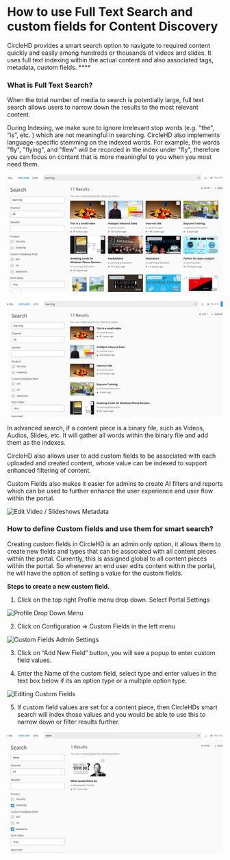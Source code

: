 # How to use Full Text Search and custom fields for Content Discovery

CircleHD provides a smart search option to navigate to required content quickly and easily among hundreds or thousands of videos and slides. It uses full text indexing within the actual content and also associated tags, metadata, custom fields. ****

### **What is Full Text Search?**

When the total number of media to search is potentially large, full text search allows users to narrow down the results to the most relevant content. 

During Indexing, we make sure to ignore irrelevant stop words \(e.g. "the", “is”, etc. \) which are not meaningful in searching. CircleHD also implements language-specific stemming on the indexed words. For example, the words "fly", "flying", and "flew" will be recorded in the index under "fly", therefore you can focus on content that is more meaningful to you when you most need them.

![Grid View for Search Results](../.gitbook/assets/image%20%2828%29.png)

![List View for Search Results](../.gitbook/assets/image%20%2825%29.png)

In advanced search, if a content piece is a binary file, such as Videos, Audios, Slides, etc. It will gather all words within the binary file and add them as the indexes. 

CircleHD also allows user to add custom fields to be associated with each uploaded and created content, whose value can be indexed to support enhanced filtering of content. 

Custom Fields also makes it easier for admins to create AI filters and reports which can be used to further enhance the user experience and user flow within the portal.

![Edit Video / Slideshows Metadata](https://lh3.googleusercontent.com/fR83Cg4_t_iM7LpkN-xhhp7qwZr_LQbgSRWMyidy4ckDPaYF9F6vRR5cuV1IdLoFxeVzdu1xYW6_ySj8hz2isCHLuswTaMa5w4XF3D0Vgb0YaMgPc_707AscocN12yTQ2nhzW0u2)

### **How to define Custom fields and use them for smart search?**

Creating custom fields in CircleHD is an admin only option, it allows them to create new fields and types that can be associated with all content pieces within the portal. Currently, this is assigned global to all content pieces within the portal. So whenever an end user edits content within the portal, he will have the option of setting a value for the custom fields.  
  
**Steps to create a new custom field.**

1. Click on the top right Profile menu drop down. Select Portal Settings

![Profile Drop Down Menu](https://lh3.googleusercontent.com/kSFzgxj1bm60RbkQLpR8yCTBANXQQtZP7TlR4RBi_aPd9Vv_4E2E2l4rSHD4d931ZbESw6-kWgflfSuUQyvNcN8vVvQeLPYu9PxUyTMSXfkYTntBLEJq1OAo_AMcznnbRm_DlhLO)

2. Click on Configuration =&gt; Custom Fields in the left menu

![Custom Fields Admin Settings](https://lh4.googleusercontent.com/VWrGzGlYnWLV_v0QD3YNPn-JwHF_uR7FXxaNh-sQ17gpDc86FaSq90nk_ZQiaBv5fUTN6ddoJ2eNkNeT7d0RrTkXvzIf-mqs7Fy5vWKCiVS_td3oP8SkUlyNZsCZDrBsQTuY8IXe)

3. Click on “Add New Field” button, you will see a popup to enter custom field values. 

4. Enter the Name of the custom field, select type and enter values in the text box below if its an option type or a multiple option type.

![Editing Custom Fields](https://lh3.googleusercontent.com/c45CpnDy9E031-voyLFvmiTMPxV7rCqBcIe2bN7D0iLLUwS5YwT9koEtajqTjkvFi3wcqtszAQ67D2p0NTnJeb6u0XovINWUTUyMv0cMmSbO-uW4_5WRT7s3Dijh4zQC2UF5xOxn)

5. If custom field values are set for a content piece, then CircleHDs smart search will index those values and you would be able to use this to narrow down or filter results further.

![Using Custom Fields to filter Search Results](../.gitbook/assets/image%20%2821%29.png)

